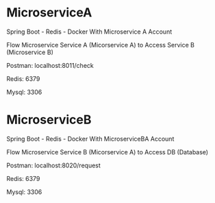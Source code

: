 # MicroserviceA
Spring Boot - Redis - Docker With Microservice A Account

Flow Microservice
Service A (Micorservice A) to Access Service B (Microservice B)

Postman: 
localhost:8011/check

Redis:
6379

Mysql:
3306

# MicroserviceB
Spring Boot - Redis - Docker With MicroserviceBA Account

Flow Microservice
Service B (Micorservice A) to Access DB (Database)

Postman: 
localhost:8020/request

Redis:
6379

Mysql:
3306
